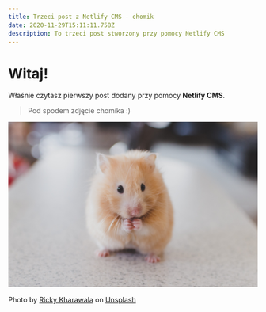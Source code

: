 ```yaml
---
title: Trzeci post z Netlify CMS - chomik
date: 2020-11-29T15:11:11.758Z
description: To trzeci post stworzony przy pomocy Netlify CMS
---
```

# Witaj!

Właśnie czytasz pierwszy post dodany przy pomocy **Netlify CMS**.

> Pod spodem zdjęcie chomika :)

![chomik](blog-chomik.jpg "chomik")

Photo by [Ricky Kharawala](https://unsplash.com/@sweetmangostudios?utm_source=unsplash&utm_medium=referral&utm_content=creditCopyText) on [Unsplash](https://unsplash.com/?utm_source=unsplash&utm_medium=referral&utm_content=creditCopyText)